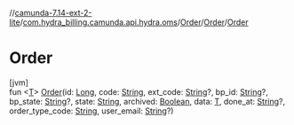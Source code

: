 //[camunda-7.14-ext-2-lite](../../../../index.md)/[com.hydra_billing.camunda.api.hydra.oms](../../index.md)/[Order](../index.md)/[Order](index.md)/[Order](-order.md)

# Order

[jvm]\
fun <[T](index.md)> [Order](-order.md)(id: [Long](https://kotlinlang.org/api/latest/jvm/stdlib/kotlin/-long/index.html), code: [String](https://kotlinlang.org/api/latest/jvm/stdlib/kotlin/-string/index.html), ext_code: [String](https://kotlinlang.org/api/latest/jvm/stdlib/kotlin/-string/index.html)?, bp_id: [String](https://kotlinlang.org/api/latest/jvm/stdlib/kotlin/-string/index.html)?, bp_state: [String](https://kotlinlang.org/api/latest/jvm/stdlib/kotlin/-string/index.html)?, state: [String](https://kotlinlang.org/api/latest/jvm/stdlib/kotlin/-string/index.html), archived: [Boolean](https://kotlinlang.org/api/latest/jvm/stdlib/kotlin/-boolean/index.html), data: [T](index.md), done_at: [String](https://kotlinlang.org/api/latest/jvm/stdlib/kotlin/-string/index.html)?, order_type_code: [String](https://kotlinlang.org/api/latest/jvm/stdlib/kotlin/-string/index.html), user_email: [String](https://kotlinlang.org/api/latest/jvm/stdlib/kotlin/-string/index.html)?)
